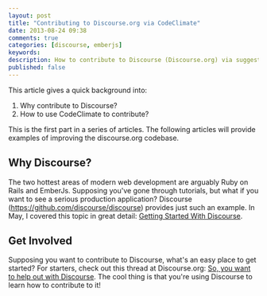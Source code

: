 ```yaml
---
layout: post
title: "Contributing to Discourse.org via CodeClimate"
date: 2013-08-24 09:38
comments: true
categories: [discourse, emberjs]
keywords: 
description: How to contribute to Discourse (Discourse.org) via suggestions from CodeClimate.
published: false
---
```


<p>
This article gives a quick background into:
</p><ol>
<li>Why contribute to Discourse?
</li>
<li>How to use CodeClimate to contribute?
</li>
</ol>


<p>
This is the first part in a series of articles. The following articles will
provide examples of improving the discourse.org codebase.
</p>


<div id="outline-container-1" class="outline-2">
<h2 id="sec-1">Why Discourse?</h2>
<div class="outline-text-2" id="text-1">

<p>The two hottest areas of modern web development are arguably Ruby on Rails and
EmberJs. Supposing you've gone through tutorials, but what if you want to see a
serious production application? Discourse
(<a href="https://github.com/discourse/discourse">https://github.com/discourse/discourse</a>) provides just such an example. In May,
I covered this topic in great detail: <a href="http://www.railsonmaui.com/blog/2013/05/25/getting-started-with-discourse/">Getting Started With Discourse</a>.
</p>
</div>

</div>

<div id="outline-container-2" class="outline-2">
<h2 id="sec-2">Get Involved</h2>
<div class="outline-text-2" id="text-2">

<p>Supposing you want to contribute to Discourse, what's an easy place to get
started? For starters, check out this thread at Discourse.org: <a href="http://meta.discourse.org/t/so-you-want-to-help-out-with-discourse/3823">So, you want to help out with Discourse</a>. The cool thing is that you're using Discourse to learn
how to contribute to it!
</p>
</div>
</div>
